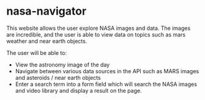 
# nasa-navigator

This website allows the user explore NASA images and data. The images are incredible, and the user is able to view data on topics such as mars weather and near earth objects.

The user will be able to:
  - View the astronomy image of the day
  - Navigate between various data sources in the API such as MARS images and      asteroids / near earth objects
  - Enter a search term into a form field which will search the NASA images and video library and display a result on the page.